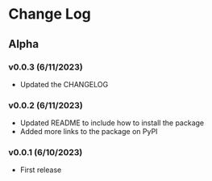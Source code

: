 # Change Log

## Alpha

### v0.0.3 (6/11/2023)
- Updated the CHANGELOG

### v0.0.2 (6/11/2023)
- Updated README to include how to install the package
- Added more links to the package on PyPI

### v0.0.1 (6/10/2023)
- First release
